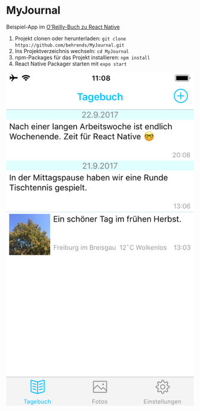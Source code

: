 # MyJournal

Beispiel-App im [O'Reilly-Buch zu React Native](https://www.oreilly.de/buecher/13088/9783960090663-react-native.html)

1. Projekt clonen oder herunterladen: `git clone https://github.com/behrends/MyJournal.git`
1. Ins Projektverzeichnis wechseln: `cd MyJournal`
1. npm-Packages für das Projekt installieren: `npm install`
1. React Native Packager starten mit `expo start` 

![Screenshots der App](./assets/AppScreenshots.png)

